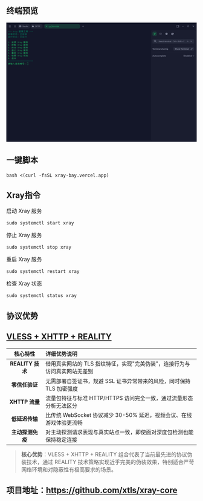 ## 终端预览

![preview](image.png)

## 一键脚本
```
bash <(curl -fsSL xray-bay.vercel.app)
```

## Xray指令
启动 Xray 服务
```
sudo systemctl start xray
```
停止 Xray 服务
```
sudo systemctl stop xray
```
重启 Xray 服务
```
sudo systemctl restart xray
```
检查 Xray 状态
```
sudo systemctl status xray
```

## 协议优势

## [VLESS + XHTTP + REALITY](https://github.com/XTLS/Xray-core/discussions/4113) 

| 核心特性 | 详细优势说明 |
|:-------:|:------------|
|  **REALITY 技术** | 借用真实网站的 TLS 指纹特征，实现"完美伪装"，连接行为与访问真实网站无差别 |
|  **零信任验证** | 无需部署自签证书，规避 SSL 证书异常带来的风险，同时保持 TLS 加密强度 |
|  **XHTTP 流量** | 流量包特征与标准 HTTP/HTTPS 访问完全一致，通过流量形态分析无法区分 |
|  **低延迟传输** | 比传统 WebSocket 协议减少 30-50% 延迟，视频会议、在线游戏体验更流畅 |
|  **主动探测免疫** | 对主动探测请求表现与真实站点一致，即使面对深度包检测也能保持稳定连接 |

> **核心优势**：VLESS + XHTTP + REALITY 组合代表了当前最先进的协议伪装技术，通过 REALITY 技术策略实现近乎完美的伪装效果，特别适合严苛网络环境和对隐蔽性有极高要求的场景。



## 项目地址：https://github.com/xtls/xray-core


